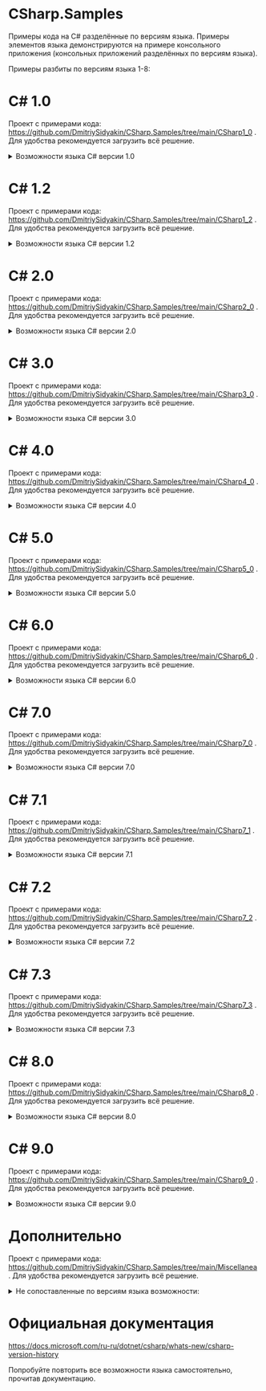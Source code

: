 # CSharp.Samples

Примеры кода на C# разделённые по версиям языка. Примеры элементов языка демонстрируются на примере консольного приложения (консольных приложений разделённых по версиям языка).

Примеры разбиты по версиям языка 1-8:

# C# 1.0

Проект с примерами кода: https://github.com/DmitriySidyakin/CSharp.Samples/tree/main/CSharp1_0 .
Для удобства рекомендуется загрузить всё решение.

<details><summary>Возможности языка C# версии 1.0</summary>
<p>
  
Основные элементы языка:

- Классы
- Структуры
- Интерфейсы
- События
- Свойства
- Делегаты
- Операторы и выражения
- Операторы
- Атрибуты

  Документация проекта: https://github.com/DmitriySidyakin/CSharp.Samples/tree/main/CSharp1_0/docs/README.md
  
</p>
</details>

# C# 1.2

Проект с примерами кода: https://github.com/DmitriySidyakin/CSharp.Samples/tree/main/CSharp1_2 .
Для удобства рекомендуется загрузить всё решение.

<details><summary>Возможности языка C# версии 1.2</summary>
<p>
  
  В цикле `foreach` реализован автоматический вызов Dispose в IEnumerator, если IEnumerator реализует IDisposable.
  
</p>
</details>

# C# 2.0

Проект с примерами кода: https://github.com/DmitriySidyakin/CSharp.Samples/tree/main/CSharp2_0 .
Для удобства рекомендуется загрузить всё решение.

<details><summary>Возможности языка C# версии 2.0</summary>
<p>
  
- Универсальные шаблоны
- Разделяемые типы
- Анонимные методы
- Типы значений, допускающие значение NULL
- Итераторы
- Ковариантность и контравариантность
  
Другие возможности C# 2.0 расширили существующие возможности:
- Отдельный доступ к методу получения и методу задания
- Преобразования групп методов (делегаты)
- Статические классы
- Выведение делегата
  
</p>
</details>

# C# 3.0

Проект с примерами кода: https://github.com/DmitriySidyakin/CSharp.Samples/tree/main/CSharp3_0 .
Для удобства рекомендуется загрузить всё решение.

<details><summary>Возможности языка C# версии 3.0</summary>
<p>

- Автоматически реализуемые свойства
- Анонимные типы
- Выражения запросов
- Лямбда-выражения
- Деревья выражений
- Методы расширения
- Неявно типизированные локальные переменные
- Разделяемые методы
- Инициализаторы объектов и коллекций
  
</p>
</details>

# C# 4.0

Проект с примерами кода: https://github.com/DmitriySidyakin/CSharp.Samples/tree/main/CSharp4_0 .
Для удобства рекомендуется загрузить всё решение.

<details><summary>Возможности языка C# версии 4.0</summary>
<p>
  
- Динамическая привязка
- Именованные/дополнительные аргументы
- Универсальная ковариантность и контравариантность
- Внедренные типы взаимодействия

</p>
</details>

# C# 5.0

Проект с примерами кода: https://github.com/DmitriySidyakin/CSharp.Samples/tree/main/CSharp5_0 .
Для удобства рекомендуется загрузить всё решение.

<details><summary>Возможности языка C# версии 5.0</summary>
<p>

- Асинхронные члены
- Информационные атрибуты вызывающего объекта 
  
</p>
</details>

# C# 6.0

Проект с примерами кода: https://github.com/DmitriySidyakin/CSharp.Samples/tree/main/CSharp6_0 .
Для удобства рекомендуется загрузить всё решение.

<details><summary>Возможности языка C# версии 6.0</summary>
<p>

- Статические импорты
- Фильтры исключений
- Инициализаторы автосвойств
- Элементы, воплощающие выражение
- Null-распространитель
- Интерполяция строк
- Оператор nameof
  
</p>
</details>

# C# 7.0

Проект с примерами кода: https://github.com/DmitriySidyakin/CSharp.Samples/tree/main/CSharp7_0 .
Для удобства рекомендуется загрузить всё решение.

<details><summary>Возможности языка C# версии 7.0</summary>
<p>

- Переменные Out
- Кортежи и деконструкция
- Сопоставление шаблонов
- Локальные функции
- Расширенные элементы, воплощающие выражение
- Локальные переменные и возвращаемые значения Ref
  
Другие возможности:
- Операции удаления
- Двоичные литералы и цифровые разделители
- Выражения throw
  
</p>
</details>

# C# 7.1

Проект с примерами кода: https://github.com/DmitriySidyakin/CSharp.Samples/tree/main/CSharp7_1 .
Для удобства рекомендуется загрузить всё решение.

<details><summary>Возможности языка C# версии 7.1</summary>
<p>

- Метод async Main
  - Точка входа для приложения может иметь модификатор async.
- Литеральные выражения default
  - Литеральные выражения по умолчанию можно использовать в выражениях значения по умолчанию, если можно вывести тип целевого объекта.
- Выводимые имена элементов кортежа
  - Имена элементов кортежа часто можно вывести из инициализации кортежа.
- Сопоставление шаблонов в параметрах универсального типа
  - Выражения сопоставления шаблонов можно использовать с переменными, тип которых является параметром универсального типа.
  
</p>
</details>

# C# 7.2

Проект с примерами кода: https://github.com/DmitriySidyakin/CSharp.Samples/tree/main/CSharp7_2 .
Для удобства рекомендуется загрузить всё решение.

<details><summary>Возможности языка C# версии 7.2</summary>
<p>

- возможность использовать инициализаторы для массивов stackalloc;
- возможность использовать инструкции fixed с любым типом, который поддерживает шаблон;
- доступ к полям фиксированной ширины без закрепления;
- возможность переназначать локальные переменные ref;
- объявление типов readonly struct, указывающее, что структура является неизменяемой и должна передаваться в методы члена как параметр in;
- добавление модификатора in для параметров, указывающего, что аргумент передается по ссылке, но не изменяется вызываемым методом;
- использование модификатора ref readonly для возвращаемого значения метода, указывающего, что метод возвращает значение по ссылке, но не допускает операции записи в соответствующий объект;
- объявление типов ref struct, указывающее, что тип структуры обращается напрямую к управляемой памяти и всегда должен обрабатываться с выделением стека;
- возможность использовать дополнительные универсальные ограничения.
- Неконечные именованные аргументы
  - После именованных аргументов могут следовать позиционные аргументы.
- Начальные символы подчеркивания в числовых литералах
  - Перед любыми печатными знаками в числовых литералах теперь могут использоваться начальные знаки подчеркивания.
- Модификатор доступа private protected
  - Модификатор доступа private protected разрешает доступ для производных классов в одной сборке.
- Условные выражения ref
  - Результат условного выражения ?: теперь может быть ссылкой.
  
</p>
</details>

# C# 7.3

Проект с примерами кода: https://github.com/DmitriySidyakin/CSharp.Samples/tree/main/CSharp7_3 .
Для удобства рекомендуется загрузить всё решение.

<details><summary>Возможности языка C# версии 7.3</summary>
<p>

новые возможности:

- доступ к полям фиксированной ширины без закрепления;
- возможность переназначать локальные переменные ref;
- возможность использовать инициализаторы для массивов stackalloc;
- возможность использовать инструкции fixed с любым типом, который поддерживает шаблон;
- Можно использовать более универсальные ограничения.

Для существующих функций предоставлены следующие улучшения:

- возможность проверить == и != с типами кортежа;
- больше мест для использование переменных выражений;
- возможность подключить атрибуты к резервному полю автоматически реализуемых свойств;
- улучшенное разрешение методов, аргументы которых отличаются модификатором in;
- стало меньше неоднозначных вариантов при разрешении перегрузок.
  
Новые параметры компилятора:

- -publicsign позволяет включить подписывание сборок как программного обеспечения с открытым кодом;
- -pathmap позволяет предоставить сопоставление для исходных каталогов.
  
</p>
</details>

# C# 8.0

Проект с примерами кода: https://github.com/DmitriySidyakin/CSharp.Samples/tree/main/CSharp8_0 .
Для удобства рекомендуется загрузить всё решение.

<details><summary>Возможности языка C# версии 8.0</summary>
<p>

- Члены только для чтения
- Методы интерфейса по умолчанию
- Улучшения сопоставления шаблонов:
  - выражения switch;
  - шаблоны свойств;
  - шаблоны кортежей;
  - позиционные шаблоны.
- Объявления using.
- Статические локальные функции.
- Удаляемые ссылочные структуры.
- Ссылочные типы, допускающие значение NULL
- Асинхронные потоки.
- Индексы и диапазоны.
- Присваивание объединения со значением NULL
- Неуправляемые сконструированные типы
- Выражение stackalloc во вложенных выражениях
- Улучшение интерполированных строк verbatim
  
</p>
</details>

# C# 9.0

Проект с примерами кода: https://github.com/DmitriySidyakin/CSharp.Samples/tree/main/CSharp9_0 .
Для удобства рекомендуется загрузить всё решение.

<details><summary>Возможности языка C# версии 9.0</summary>
<p>

- Записи
- Методы задания только инициализации
- Инструкции верхнего уровня
- Улучшения сопоставления шаблонов
- Производительность и взаимодействие
  - Целые числа собственного размера
  - Указатели функций
  - Отмена создания флага localsinit
- Функции подбора и завершения
  - Выражения new с целевым типом
  - Анонимные функции static
  - Условное выражение с целевым типом
  - Ковариантные возвращаемые типы
  - Поддержка расширения GetEnumerator для циклов foreach
  - Параметры удаления лямбда-выражения
  - Атрибуты локальных функций
- Поддержка генераторов кода
  - Инициализаторы модулей
  - Новые функции для разделяемых методов
  
</p>
</details>

# Дополнительно

Проект с примерами кода: https://github.com/DmitriySidyakin/CSharp.Samples/tree/main/Miscellanea .
Для удобства рекомендуется загрузить всё решение.

<details><summary>Не сопоставленные по версиям языка возможности:</summary>
<p>

- Перечисления
  
</p>
</details>


# Официальная документация

https://docs.microsoft.com/ru-ru/dotnet/csharp/whats-new/csharp-version-history

Попробуйте повторить все возможности языка самостоятельно, прочитав документацию.
